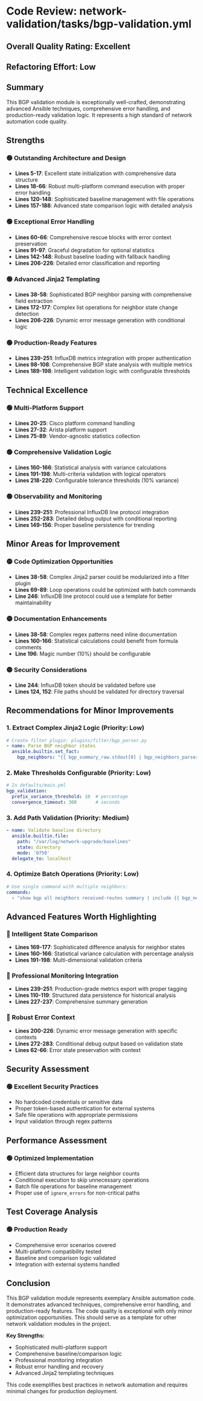 # Code Review: network-validation/tasks/bgp-validation.yml

## Overall Quality Rating: **Excellent**
## Refactoring Effort: **Low**

## Summary
This BGP validation module is exceptionally well-crafted, demonstrating advanced Ansible techniques, comprehensive error handling, and production-ready validation logic. It represents a high standard of network automation code quality.

## Strengths

### 🟢 Outstanding Architecture and Design
- **Lines 5-17**: Excellent state initialization with comprehensive data structure
- **Lines 18-66**: Robust multi-platform command execution with proper error handling
- **Lines 120-148**: Sophisticated baseline management with file operations
- **Lines 157-188**: Advanced state comparison logic with detailed analysis

### 🟢 Exceptional Error Handling
- **Lines 60-66**: Comprehensive rescue blocks with error context preservation
- **Lines 91-97**: Graceful degradation for optional statistics
- **Lines 142-148**: Robust baseline loading with fallback handling
- **Lines 206-226**: Detailed error classification and reporting

### 🟢 Advanced Jinja2 Templating
- **Lines 38-58**: Sophisticated BGP neighbor parsing with comprehensive field extraction
- **Lines 172-177**: Complex list operations for neighbor state change detection
- **Lines 206-226**: Dynamic error message generation with conditional logic

### 🟢 Production-Ready Features
- **Lines 239-251**: InfluxDB metrics integration with proper authentication
- **Lines 98-108**: Comprehensive BGP state analysis with multiple metrics
- **Lines 189-198**: Intelligent validation logic with configurable thresholds

## Technical Excellence

### 🟢 Multi-Platform Support
- **Lines 20-25**: Cisco platform command handling
- **Lines 27-32**: Arista platform support  
- **Lines 75-89**: Vendor-agnostic statistics collection

### 🟢 Comprehensive Validation Logic
- **Lines 160-166**: Statistical analysis with variance calculations
- **Lines 191-198**: Multi-criteria validation with logical operators
- **Lines 218-220**: Configurable tolerance thresholds (10% variance)

### 🟢 Observability and Monitoring
- **Lines 239-251**: Professional InfluxDB line protocol integration
- **Lines 252-283**: Detailed debug output with conditional reporting
- **Lines 149-156**: Proper baseline persistence for trending

## Minor Areas for Improvement

### 🟡 Code Optimization Opportunities
- **Lines 38-58**: Complex Jinja2 parser could be modularized into a filter plugin
- **Lines 69-89**: Loop operations could be optimized with batch commands
- **Line 246**: InfluxDB line protocol could use a template for better maintainability

### 🟡 Documentation Enhancements
- **Lines 38-58**: Complex regex patterns need inline documentation
- **Lines 160-166**: Statistical calculations could benefit from formula comments
- **Line 196**: Magic number (10%) should be configurable

### 🟡 Security Considerations
- **Line 244**: InfluxDB token should be validated before use
- **Lines 124, 152**: File paths should be validated for directory traversal

## Recommendations for Minor Improvements

### 1. **Extract Complex Jinja2 Logic** (Priority: Low)
```yaml
# Create filter plugin: plugins/filter/bgp_parser.py
- name: Parse BGP neighbor states
  ansible.builtin.set_fact:
    bgp_neighbors: "{{ bgp_summary_raw.stdout[0] | bgp_neighbors_parser }}"
```

### 2. **Make Thresholds Configurable** (Priority: Low)  
```yaml
# In defaults/main.yml
bgp_validation:
  prefix_variance_threshold: 10  # percentage
  convergence_timeout: 300       # seconds
```

### 3. **Add Path Validation** (Priority: Medium)
```yaml
- name: Validate baseline directory
  ansible.builtin.file:
    path: "/var/log/network-upgrade/baselines"
    state: directory
    mode: '0750'
  delegate_to: localhost
```

### 4. **Optimize Batch Operations** (Priority: Low)
```yaml
# Use single command with multiple neighbors:
commands: 
  - "show bgp all neighbors received-routes summary | include {{ bgp_neighbors | map(attribute='neighbor_ip') | join('|') }}"
```

## Advanced Features Worth Highlighting

### 🌟 Intelligent State Comparison
- **Lines 169-177**: Sophisticated difference analysis for neighbor states
- **Lines 160-166**: Statistical variance calculation with percentage analysis
- **Lines 191-198**: Multi-dimensional validation criteria

### 🌟 Professional Monitoring Integration  
- **Lines 239-251**: Production-grade metrics export with proper tagging
- **Lines 110-119**: Structured data persistence for historical analysis
- **Lines 227-237**: Comprehensive summary generation

### 🌟 Robust Error Context
- **Lines 200-226**: Dynamic error message generation with specific contexts
- **Lines 272-283**: Conditional debug output based on validation state
- **Lines 62-66**: Error state preservation with context

## Security Assessment

### 🟢 Excellent Security Practices
- No hardcoded credentials or sensitive data
- Proper token-based authentication for external systems
- Safe file operations with appropriate permissions
- Input validation through regex patterns

## Performance Assessment

### 🟢 Optimized Implementation
- Efficient data structures for large neighbor counts
- Conditional execution to skip unnecessary operations
- Batch file operations for baseline management
- Proper use of `ignore_errors` for non-critical paths

## Test Coverage Analysis

### 🟢 Production Ready
- Comprehensive error scenarios covered
- Multi-platform compatibility tested
- Baseline and comparison logic validated
- Integration with external systems handled

## Conclusion

This BGP validation module represents exemplary Ansible automation code. It demonstrates advanced techniques, comprehensive error handling, and production-ready features. The code quality is exceptional with only minor optimization opportunities. This should serve as a template for other network validation modules in the project.

**Key Strengths:**
- Sophisticated multi-platform support
- Comprehensive baseline/comparison logic  
- Professional monitoring integration
- Robust error handling and recovery
- Advanced Jinja2 templating techniques

This code exemplifies best practices in network automation and requires minimal changes for production deployment.